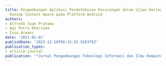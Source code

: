 ```yaml
---
title: Pengembangan Aplikasi Pendeteksian Kecurangan dalam Ujian Daring menggunakan
  Konsep Context Aware pada Platform Android
authors:
- Alfredo Juan Pratama
- Agi Putra Kharisma
- Issa Arwani
date: '2021-01-01'
publishDate: '2023-12-10T00:15:32.526378Z'
publication_types:
- article-journal
publication: '*Jurnal Pengembangan Teknologi Informasi dan Ilmu Komputer*'
---
```

